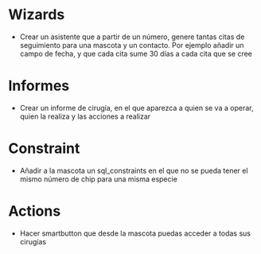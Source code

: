# Wizards

* Crear un asistente que a partir de un número, genere tantas citas de seguimiento para una mascota y un contacto. Por ejemplo añadir un campo de fecha, y que cada cita sume 30 días a cada cita que se cree

# Informes

* Crear un informe de cirugía, en el que aparezca a quien se va a operar, quien la realiza y las acciones a realizar

# Constraint

* Añadir a la mascota un sql_constraints en el que no se pueda tener el mismo número de chip para una misma especie

# Actions

* Hacer smartbutton que desde la mascota puedas acceder a todas sus cirugías
